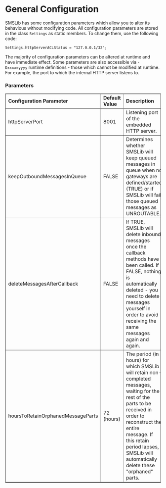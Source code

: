 # General Configuration

SMSLib has some configuration parameters which allow you to alter its behavious without modifying code. All configuration parameters are stored in the class `Settings` as static members. To change them, use the following code:

```
Settings.httpServerACLStatus = "127.0.0.1/32";
```

The majority of configuration parameters can be altered at runtime and have immediate effect. Some parameters are also accessible via `-Dxxxx=yyyy` runtime definitions - those which cannot be modified at runtime. For example, the port to which the internal HTTP server listens to.

### Parameters

<table border='1'>
<tr>
	<td><b>Configuration Parameter</b></td>
	<td><b>Default Value</b></td>
	<td><b>Description</b></td>
	<td><b>Runtime option</b></td>
<tr>
<tr>
	<td>httpServerPort</td>
	<td>8001</td>
	<td>Listening port of the embedded HTTP server.</td>
	<td>-Dsmslib.httpserver.port=8888</td>
</tr>
<tr>
	<td>keepOutboundMessagesInQueue</td>
	<td>FALSE</td>
	<td>Determines whether SMSLib will keep queued messages in queue when no gateways are defined/started (TRUE) or if SMSLib will fail those queued messages as UNROUTABLE.</td>
	<td>-Dsmslib.keepoutboundmessagesinqueue=false</td>
</tr>
<tr>
	<td>deleteMessagesAfterCallback</td>
	<td>FALSE</td>
	<td>If TRUE, SMSLib will delete inbound messages once the callback methods have been called. If FALSE, nothing is automatically deleted - you need to delete messages yourself in order to avoid receiving the same messages again and again.</td>
	<td>-Dsmslib.deletemessagesaftercallback=false</td>
</tr>
<tr>
	<td>hoursToRetainOrphanedMessageParts</td>
	<td>72 (hours)</td>
	<td>The period (in hours) for which SMSLib will retain non-completed messages, waiting for the rest of the parts to be received in order to reconstruct the entire message. If this retain period lapses, SMSLib will automatically delete these "orphaned" parts. </td>
	<td>-Dsmslib.hourstoretainorphanedmessageparts=72</td>
</tr>
</table>
